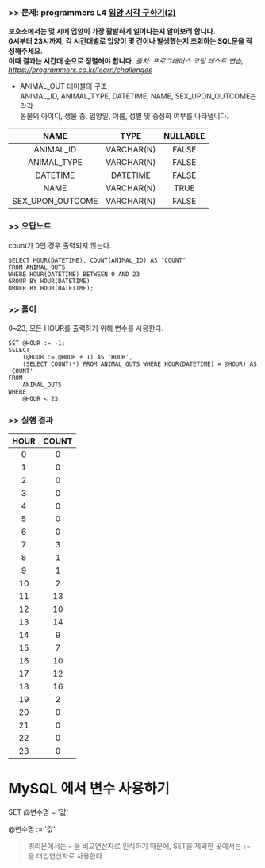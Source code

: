 ### >> 문제: programmers L4 [입양 시각 구하기(2)](https://programmers.co.kr/learn/courses/30/lessons/59413)
**보호소에서는 몇 시에 입양이 가장 활발하게 일어나는지 알아보려 합니다.  
0시부터 23시까지, 각 시간대별로 입양이 몇 건이나 발생했는지 조회하는 SQL문을 작성해주세요.  
이때 결과는 시간대 순으로 정렬해야 합니다.**
*출처: 프로그래머스 코딩 테스트 연습, https://programmers.co.kr/learn/challenges*   

* ANIMAL_OUT 테이블의 구조  
ANIMAL_ID, ANIMAL_TYPE, DATETIME, NAME, SEX_UPON_OUTCOME는 각각  
동물의 아이디, 생물 종, 입양일, 이름, 성별 및 중성화 여부를 나타냅니다.  

|       NAME       |    TYPE    | NULLABLE |
| :--------------: | :--------: | :------: |
|    ANIMAL_ID     | VARCHAR(N) |  FALSE   |
|   ANIMAL_TYPE    | VARCHAR(N) |  FALSE   |
|     DATETIME     |  DATETIME  |  FALSE   |
|       NAME       | VARCHAR(N) |   TRUE   |
| SEX_UPON_OUTCOME | VARCHAR(N) |  FALSE   |

### >> 오답노트

count가 0인 경우 출력되지 않는다.

```mysql
SELECT HOUR(DATETIME), COUNT(ANIMAL_ID) AS "COUNT"
FROM ANIMAL_OUTS
WHERE HOUR(DATETIME) BETWEEN 0 AND 23
GROUP BY HOUR(DATETIME)
ORDER BY HOUR(DATETIME);
```

### >> 풀이

0~23, 모든 HOUR를 출력하기 위해 변수를 사용한다.

```mysql
SET @HOUR := -1;
SELECT 
    (@HOUR := @HOUR + 1) AS 'HOUR',
    (SELECT COUNT(*) FROM ANIMAL_OUTS WHERE HOUR(DATETIME) = @HOUR) AS 'COUNT'
FROM 
    ANIMAL_OUTS
WHERE
    @HOUR < 23;
```



### >> 실행 결과
| HOUR | COUNT |
| :--: | :---: |
|  0   |   0   |
|  1   |   0   |
|  2   |   0   |
|  3   |   0   |
|  4   |   0   |
|  5   |   0   |
|  6   |   0   |
|  7   |   3   |
|  8   |   1   |
|  9   |   1   |
|  10  |   2   |
|  11  |  13   |
|  12  |  10   |
|  13  |  14   |
|  14  |   9   |
|  15  |   7   |
|  16  |  10   |
|  17  |  12   |
|  18  |  16   |
|  19  |   2   |
|  20  |   0   |
|  21  |   0   |
|  22  |   0   |
|  23  |   0   |

# MySQL 에서 변수 사용하기

SET @변수명 = '값'

@변수명 := '값'

> 쿼리문에서는 `=` 을 비교연산자로 인식하기 때문에, 
> SET을 제외한 곳에서는 `:=` 을 대입연산자로 사용한다.  

